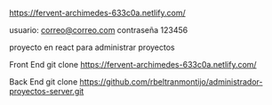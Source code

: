 https://fervent-archimedes-633c0a.netlify.com/

usuario: correo@correo.com
contraseña 123456

proyecto en react para administrar proyectos

Front End
git clone https://fervent-archimedes-633c0a.netlify.com/

Back End
git clone https://github.com/rbeltranmontijo/administrador-proyectos-server.git
